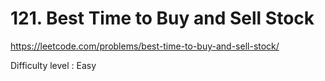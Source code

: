 # 121. Best Time to Buy and Sell Stock

https://leetcode.com/problems/best-time-to-buy-and-sell-stock/

Difficulty level : Easy
